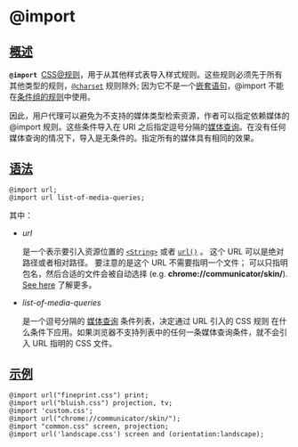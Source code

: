 # @import

## [概述](https://developer.mozilla.org/zh-CN/docs/Web/CSS/@import#概述)

**`@import `**[CSS](https://developer.mozilla.org/en-US/docs/Web/CSS)[@规则](https://developer.mozilla.org/en-US/docs/Web/CSS/At-rule)，用于从其他样式表导入样式规则。这些规则必须先于所有其他类型的规则，[`@charset`](https://developer.mozilla.org/zh-CN/docs/Web/CSS/@charset) 规则除外; 因为它不是一个[嵌套语句](https://developer.mozilla.org/zh-CN/docs/Web/CSS/Syntax#nested_statements)，@import 不能在[条件组的规则](https://developer.mozilla.org/zh-CN/docs/Web/CSS/At-rule#conditional_group_rules)中使用。

因此，用户代理可以避免为不支持的媒体类型检索资源，作者可以指定依赖媒体的 @import 规则。这些条件导入在 URI 之后指定逗号分隔的[媒体查询](https://developer.mozilla.org/en-US/docs/Web/CSS/Media_Queries/Using_media_queries)。在没有任何媒体查询的情况下，导入是无条件的。指定所有的媒体具有相同的效果。

## [语法](https://developer.mozilla.org/zh-CN/docs/Web/CSS/@import#语法)

```
@import url;
@import url list-of-media-queries;
```

其中：

- *url*

  是一个表示要引入资源位置的 [`<String>`](https://developer.mozilla.org/zh-CN/docs/Web/CSS/string) 或者 [`url()`](https://developer.mozilla.org/en-US/docs/Web/CSS/url) 。 这个 URL 可以是绝对路径或者相对路径。 要注意的是这个 URL 不需要指明一个文件； 可以只指明包名，然后合适的文件会被自动选择 (e.g. **chrome://communicator/skin/**). [See here](https://developer.mozilla.org/en-US/docs/Mozilla/Tech/XUL/Tutorial/The_Chrome_URL) 了解更多。

- *list-of-media-queries*

  是一个逗号分隔的 [媒体查询](https://developer.mozilla.org/en-US/docs/Web/CSS/Media_Queries/Using_media_queries) 条件列表，决定通过 URL 引入的 CSS 规则 在什么条件下应用。如果浏览器不支持列表中的任何一条媒体查询条件，就不会引入 URL 指明的 CSS 文件。

## [示例](https://developer.mozilla.org/zh-CN/docs/Web/CSS/@import#示例)

```
@import url("fineprint.css") print;
@import url("bluish.css") projection, tv;
@import 'custom.css';
@import url("chrome://communicator/skin/");
@import "common.css" screen, projection;
@import url('landscape.css') screen and (orientation:landscape);
```